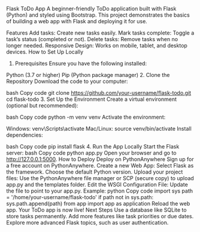 Flask ToDo App
A beginner-friendly ToDo application built with Flask (Python) and styled using Bootstrap. This project demonstrates the basics of building a web app with Flask and deploying it for use.

Features
Add tasks: Create new tasks easily.
Mark tasks complete: Toggle a task’s status (completed or not).
Delete tasks: Remove tasks when no longer needed.
Responsive Design: Works on mobile, tablet, and desktop devices.
How to Set Up Locally
1. Prerequisites
Ensure you have the following installed:

Python (3.7 or higher)
Pip (Python package manager)
2. Clone the Repository
Download the code to your computer:

bash
Copy code
git clone https://github.com/your-username/flask-todo.git
cd flask-todo
3. Set Up the Environment
Create a virtual environment (optional but recommended):

bash
Copy code
python -m venv venv
Activate the environment:

Windows: venv\Scripts\activate
Mac/Linux: source venv/bin/activate
Install dependencies:

bash
Copy code
pip install flask
4. Run the App Locally
Start the Flask server:
bash
Copy code
python app.py
Open your browser and go to http://127.0.0.1:5000.
How to Deploy
Deploy on PythonAnywhere
Sign up for a free account on PythonAnywhere.
Create a new Web App:
Select Flask as the framework.
Choose the default Python version.
Upload your project files:
Use the PythonAnywhere file manager or SCP (secure copy) to upload app.py and the templates folder.
Edit the WSGI Configuration File:
Update the file to point to your app.py. Example:
python
Copy code
import sys
path = '/home/your-username/flask-todo'
if path not in sys.path:
    sys.path.append(path)
from app import app as application
Reload the web app. Your ToDo app is now live!
Next Steps
Use a database like SQLite to store tasks permanently.
Add more features like task priorities or due dates.
Explore more advanced Flask topics, such as user authentication.

